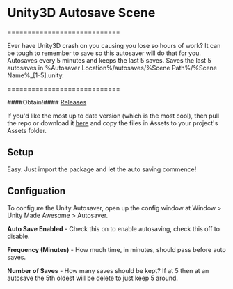 # Unity3D Autosave Scene
============================

<!---%=description%-->

Ever have Unity3D crash on you causing you lose so hours of work? It can be tough to remember to save so this autosaver will do that for you. Autosaves every 5 minutes and keeps the last 5 saves.
Saves the last 5 autosaves in %Autosaver Location%/autosaves/%Scene Path%/%Scene Name%_[1-5].unity.

<!---%=obtain%-->

============================

####Obtain!####
[Releases](https://github.com/cjddmut/Unity-Autosave-Scene/releases)

If you'd like the most up to date version (which is the most cool), then pull the repo or download it [here](https://github.com/cjddmut/Unity-Autosave-Scene/archive/develop.zip) and copy the files in Assets to your project's Assets folder.

<!---%=docrest%-->

## Setup

Easy. Just import the package and let the auto saving commence!

## Configuation

To configure the Unity Autosaver, open up the config window at Window > Unity Made Awesome > Autosaver.

**Auto Save Enabled** - Check this on to enable autosaving, check this off to disable.

**Frequency (Minutes)** - How much time, in minutes, should pass before auto saves.

**Number of Saves** - How many saves should be kept? If at 5 then at an autosave the 5th oldest will be delete to just keep 5 around.
<!---%title=Unity3D Scene Autosaver%-->
<!---%download=https://github.com/cjddmut/Unity-Autosave-Scene/releases/download/v0.1.0/Unity-AutoSave-Scene-v0.1.0.unitypackage%-->
<!---%github=https://github.com/cjddmut/Unity-Autosave-Scene%-->
